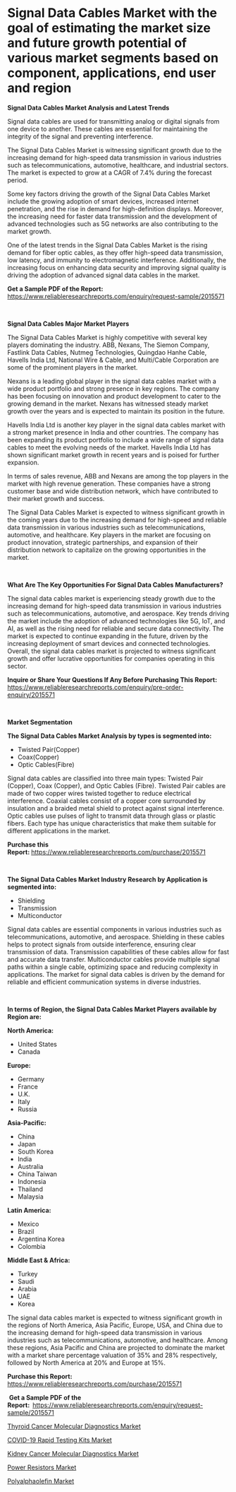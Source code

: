 <p><h1>Signal Data Cables Market with the goal of estimating the market size and future growth potential of various market segments based on component, applications, end user and region</h1></p><p><strong>Signal Data Cables Market Analysis and Latest Trends</strong></p>
<p><p>Signal data cables are used for transmitting analog or digital signals from one device to another. These cables are essential for maintaining the integrity of the signal and preventing interference.</p><p>The Signal Data Cables Market is witnessing significant growth due to the increasing demand for high-speed data transmission in various industries such as telecommunications, automotive, healthcare, and industrial sectors. The market is expected to grow at a CAGR of 7.4% during the forecast period.</p><p>Some key factors driving the growth of the Signal Data Cables Market include the growing adoption of smart devices, increased internet penetration, and the rise in demand for high-definition displays. Moreover, the increasing need for faster data transmission and the development of advanced technologies such as 5G networks are also contributing to the market growth.</p><p>One of the latest trends in the Signal Data Cables Market is the rising demand for fiber optic cables, as they offer high-speed data transmission, low latency, and immunity to electromagnetic interference. Additionally, the increasing focus on enhancing data security and improving signal quality is driving the adoption of advanced signal data cables in the market.</p></p>
<p><strong>Get a Sample PDF of the Report:&nbsp;</strong> <a href="https://www.reliableresearchreports.com/enquiry/request-sample/2015571">https://www.reliableresearchreports.com/enquiry/request-sample/2015571</a></p>
<p>&nbsp;</p>
<p><strong>Signal Data Cables Major Market Players</strong></p>
<p><p>The Signal Data Cables Market is highly competitive with several key players dominating the industry. ABB, Nexans, The Siemon Company, Fastlink Data Cables, Nutmeg Technologies, Quingdao Hanhe Cable, Havells India Ltd, National Wire & Cable, and Multi/Cable Corporation are some of the prominent players in the market.</p><p>Nexans is a leading global player in the signal data cables market with a wide product portfolio and strong presence in key regions. The company has been focusing on innovation and product development to cater to the growing demand in the market. Nexans has witnessed steady market growth over the years and is expected to maintain its position in the future.</p><p>Havells India Ltd is another key player in the signal data cables market with a strong market presence in India and other countries. The company has been expanding its product portfolio to include a wide range of signal data cables to meet the evolving needs of the market. Havells India Ltd has shown significant market growth in recent years and is poised for further expansion.</p><p>In terms of sales revenue, ABB and Nexans are among the top players in the market with high revenue generation. These companies have a strong customer base and wide distribution network, which have contributed to their market growth and success.</p><p>The Signal Data Cables Market is expected to witness significant growth in the coming years due to the increasing demand for high-speed and reliable data transmission in various industries such as telecommunications, automotive, and healthcare. Key players in the market are focusing on product innovation, strategic partnerships, and expansion of their distribution network to capitalize on the growing opportunities in the market.</p></p>
<p>&nbsp;</p>
<p><strong>What Are The Key Opportunities For Signal Data Cables Manufacturers?</strong></p>
<p><p>The signal data cables market is experiencing steady growth due to the increasing demand for high-speed data transmission in various industries such as telecommunications, automotive, and aerospace. Key trends driving the market include the adoption of advanced technologies like 5G, IoT, and AI, as well as the rising need for reliable and secure data connectivity. The market is expected to continue expanding in the future, driven by the increasing deployment of smart devices and connected technologies. Overall, the signal data cables market is projected to witness significant growth and offer lucrative opportunities for companies operating in this sector.</p></p>
<p><strong>Inquire or Share Your Questions If Any Before Purchasing This Report:</strong> <a href="https://www.reliableresearchreports.com/enquiry/pre-order-enquiry/2015571">https://www.reliableresearchreports.com/enquiry/pre-order-enquiry/2015571</a></p>
<p>&nbsp;</p>
<p><strong>Market Segmentation</strong></p>
<p><strong>The Signal Data Cables Market Analysis by types is segmented into:</strong></p>
<p><ul><li>Twisted Pair(Copper)</li><li>Coax(Copper)</li><li>Optic Cables(Fibre)</li></ul></p>
<p><p>Signal data cables are classified into three main types: Twisted Pair (Copper), Coax (Copper), and Optic Cables (Fibre). Twisted Pair cables are made of two copper wires twisted together to reduce electrical interference. Coaxial cables consist of a copper core surrounded by insulation and a braided metal shield to protect against signal interference. Optic cables use pulses of light to transmit data through glass or plastic fibers. Each type has unique characteristics that make them suitable for different applications in the market.</p></p>
<p><strong>Purchase this Report:&nbsp;</strong><a href="https://www.reliableresearchreports.com/purchase/2015571">https://www.reliableresearchreports.com/purchase/2015571</a></p>
<p>&nbsp;</p>
<p><strong>The Signal Data Cables Market Industry Research by Application is segmented into:</strong></p>
<p><ul><li>Shielding</li><li>Transmission</li><li>Multiconductor</li></ul></p>
<p><p>Signal data cables are essential components in various industries such as telecommunications, automotive, and aerospace. Shielding in these cables helps to protect signals from outside interference, ensuring clear transmission of data. Transmission capabilities of these cables allow for fast and accurate data transfer. Multiconductor cables provide multiple signal paths within a single cable, optimizing space and reducing complexity in applications. The market for signal data cables is driven by the demand for reliable and efficient communication systems in diverse industries.</p></p>
<p>&nbsp;</p>
<p><strong>In terms of Region, the Signal Data Cables Market Players available by Region are:</strong></p>
<p>
    <p> <strong> North America: </strong>
        <ul>
            <li>United States</li>
            <li>Canada</li>
        </ul>
        </p> 
    <p> <strong> Europe: </strong>
        <ul>
            <li>Germany</li>
            <li>France</li>
            <li>U.K.</li>
            <li>Italy</li>
            <li>Russia</li>
        </ul>
        </p> 
    <p> <strong> Asia-Pacific: </strong>
        <ul>
            <li>China</li>
            <li>Japan</li>
            <li>South Korea</li>
            <li>India</li>
            <li>Australia</li>
            <li>China Taiwan</li>
            <li>Indonesia</li>
            <li>Thailand</li>
            <li>Malaysia</li>
        </ul>
        </p> 
    <p> <strong> Latin America: </strong>
        <ul>
            <li>Mexico</li>
            <li>Brazil</li>
            <li>Argentina Korea</li>
            <li>Colombia</li>
        </ul>
        </p> 
    <p> <strong> Middle East & Africa: </strong>
        <ul>
            <li>Turkey</li>
            <li>Saudi</li>
            <li>Arabia</li>
            <li>UAE</li>
            <li>Korea</li>
        </ul>
    </p>
    </p>
<p><p>The signal data cables market is expected to witness significant growth in the regions of North America, Asia Pacific, Europe, USA, and China due to the increasing demand for high-speed data transmission in various industries such as telecommunications, automotive, and healthcare. Among these regions, Asia Pacific and China are projected to dominate the market with a market share percentage valuation of 35% and 28% respectively, followed by North America at 20% and Europe at 15%.</p></p>
<p><strong>Purchase this Report: </strong><a href="https://www.reliableresearchreports.com/purchase/2015571">https://www.reliableresearchreports.com/purchase/2015571</a></p>
<p>&nbsp;<strong>Get a Sample PDF of the Report:&nbsp;&nbsp;</strong><a href="https://www.reliableresearchreports.com/enquiry/request-sample/2015571">https://www.reliableresearchreports.com/enquiry/request-sample/2015571</a></p>
<p><strong></strong></p>
<p><p><a href="https://invited-way-688.notion.site/Thyroid-Cancer-Molecular-Diagnostics-Market-Provides-Detailed-Segmentation-of-this-Market-based-on-T-fe691a3710f44011a34b220eccf425a2">Thyroid Cancer Molecular Diagnostics Market</a></p><p><a href="https://mire-aunt-385.notion.site/COVID-19-Rapid-Testing-Kits-Market-Size-Furnishes-Valuable-Information-Encompassing-Market-Share-Ma-0cfeed11f4ae4979bd198d62b6cc437f">COVID-19 Rapid Testing Kits Market</a></p><p><a href="https://butternut-bug-553.notion.site/Global-Kidney-Cancer-Molecular-Diagnostics-Market-Size-and-Market-Trends-Insights-and-Projections-f-632c29ad2fa446aa881ae23d98a8ff5a">Kidney Cancer Molecular Diagnostics Market</a></p><p><a href="https://view.publitas.com/reportprime-1/power-resistors-market-research-report-reveals-the-latest-trends-and-opportunities-of-this-market-for-period-from-2024-2031/">Power Resistors Market</a></p><p><a href="https://view.publitas.com/reportprime-1/polyalphaolefin-market-provides-detailed-segmentation-of-this-market-based-on-type-application-and-region-and-forecast-for-the-period-from-2024-2031/">Polyalphaolefin Market</a></p></p>